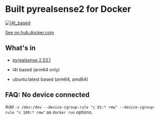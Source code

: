 # Built pyrealsense2 for Docker

[![l4t_based](https://github.com/nixone/pyrealsense2-docker/actions/workflows/l4t_based.yml/badge.svg)](https://github.com/nixone/pyrealsense2-docker/actions/workflows/l4t_based.yml)

[See on hub.docker.com](https://hub.docker.com/r/nixone/pyrealsense2)

## What's in

* [pyrealsense 2.53.1](https://github.com/IntelRealSense/librealsense/tree/master/wrappers/python)

* l4t based (arm64 only)
* ubuntu:latest based (arm64, amd64)

## FAQ: No device connected

Add `-v /dev:/dev --device-cgroup-rule "c 81:* rmw" --device-cgroup-rule "c 189:* rmw"` as `docker run` options. 
